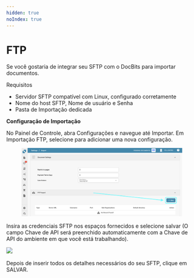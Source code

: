 ```yaml
---
hidden: true
noIndex: true
---
```


# FTP

Se você gostaria de integrar seu SFTP com o DocBits para importar documentos.

Requisitos

* Servidor SFTP compatível com Linux, configurado corretamente
* Nome do host SFTP, Nome de usuário e Senha
* Pasta de Importação dedicada

**Configuração de Importação**

No Painel de Controle, abra Configurações e navegue até Importar. Em Importação FTP, selecione para adicionar uma nova configuração.

<figure><img src="../../../.gitbook/assets/ftp1.png" alt=""><figcaption></figcaption></figure>

Insira as credenciais SFTP nos espaços fornecidos e selecione salvar (O campo Chave de API será preenchido automaticamente com a Chave de API do ambiente em que você está trabalhando).

![](https://lh7-us.googleusercontent.com/m11trSpnDmv9aco98vPG6xuIhYxngp6TauG7lDYEWB2VguNmX0ypXMi3Fc4Ey6V4Iy_YwOy4Zooh3rj_WoAQ3PQgVIjw5vqToOuq_lIxN7IqPE2fv1puzsnEO96y5mn5FHjFtC1wYrEf9sxjHk1GL2I)

Depois de inserir todos os detalhes necessários do seu SFTP, clique em SALVAR.
